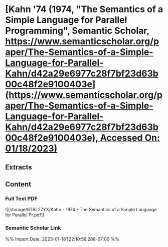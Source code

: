 # [**Kahn** **'74** (1974, "The Semantics of a Simple Language for Parallel Programming", Semantic Scholar, [https://www.semanticscholar.org/paper/The-Semantics-of-a-Simple-Language-for-Parallel-Kahn/d42a29e6977c28f7bf23d63b00c48f2e9100403e](https://www.semanticscholar.org/paper/The-Semantics-of-a-Simple-Language-for-Parallel-Kahn/d42a29e6977c28f7bf23d63b00c48f2e9100403e), Accessed On: 01/18/2023)](zotero://select/library/items/PCDHDFBM)
## Extracts
## Content

### Full Text PDF
![[storage/6TRL27YX/Kahn - 1974 - The Semantics of a Simple Language for Parallel Pr.pdf]]

### Semantic Scholar Link


%% Import Date: 2023-01-18T22:10:56.288-07:00 %%
